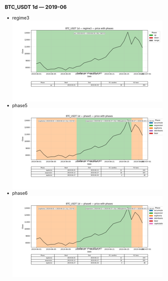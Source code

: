 ### BTC_USDT 1d — 2019-06

- regime3
![BTC_USDT_1d_regime3_2019-06_phase_price.png](outputs/fourier/phase_monthly/BTC_USDT/1d/2019/2019-06/BTC_USDT_1d_regime3_2019-06_phase_price.png)
- phase5
![BTC_USDT_1d_phase5_2019-06_phase_price.png](outputs/fourier/phase_monthly/BTC_USDT/1d/2019/2019-06/BTC_USDT_1d_phase5_2019-06_phase_price.png)
- phase6
![BTC_USDT_1d_phase6_2019-06_phase_price.png](outputs/fourier/phase_monthly/BTC_USDT/1d/2019/2019-06/BTC_USDT_1d_phase6_2019-06_phase_price.png)